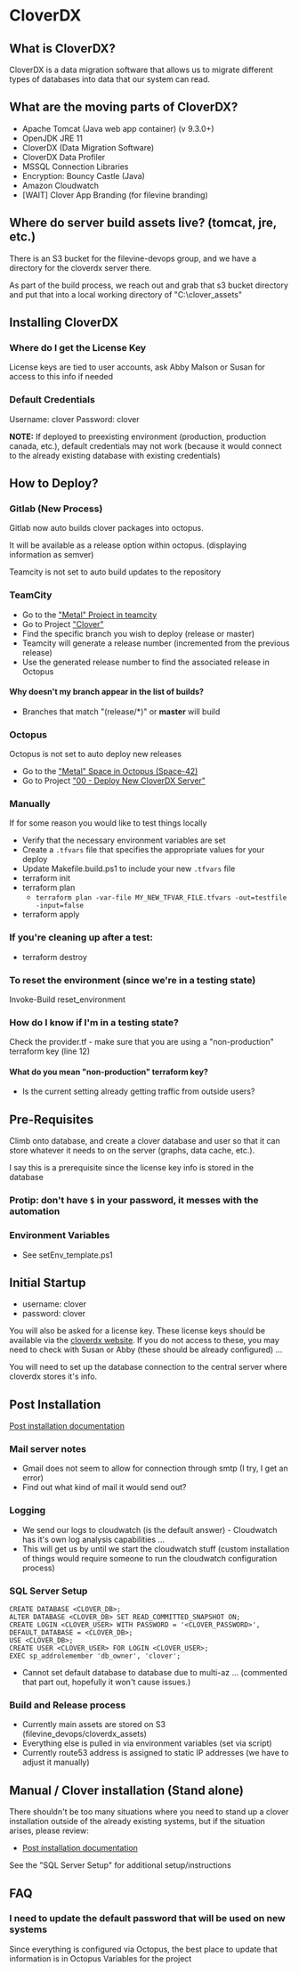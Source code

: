 # CloverDX

## What is CloverDX?
CloverDX is a data migration software that allows us to migrate different types of databases into data that our system can read.

## What are the moving parts of CloverDX?
* Apache Tomcat (Java web app container) (v 9.3.0+)
* OpenJDK JRE 11
* CloverDX (Data Migration Software)
* CloverDX Data Profiler
* MSSQL Connection Libraries
* Encryption: Bouncy Castle (Java)
* Amazon Cloudwatch
* [WAIT] Clover App Branding (for filevine branding)

## Where do server build assets live? (tomcat, jre, etc.)
There is an S3 bucket for the filevine-devops group, and we have a directory for the cloverdx server there.

As part of the build process, we reach out and grab that s3 bucket directory and put that into a local working directory of "C:\clover_assets"

## Installing CloverDX
### Where do I get the License Key
License keys are tied to user accounts, ask Abby Malson or Susan for access to this info if needed

### Default Credentials
Username: clover
Password: clover

**NOTE:** If deployed to preexisting environment (production, production canada, etc.), default credentials may not work (because it would connect to the already existing database with existing credentials)

## How to Deploy?
### Gitlab (New Process)
Gitlab now auto builds clover packages into octopus.

It will be available as a release option within octopus. (displaying information as semver)


Teamcity is not set to auto build updates to the repository

### TeamCity
* Go to the ["Metal" Project in teamcity](https://teamcity.filevinedev.com/project/Metal?branch=&mode=builds#all-projects)
* Go to Project ["Clover"](https://teamcity.filevinedev.com/buildConfiguration/Metal_Clover?branch=&mode=builds)
* Find the specific branch you wish to deploy (release or master)
* Teamcity will generate a release number (incremented from the previous release)
* Use the generated release number to find the associated release in Octopus

#### Why doesn't my branch appear in the list of builds?
* Branches that match "(release/*)" or **master** will build

### Octopus
Octopus is not set to auto deploy new releases
* Go to the ["Metal" Space in Octopus (Space-42)](https://octopus.filevinedev.com/app#/Spaces-42)
* Go to Project ["00 - Deploy New CloverDX Server"](https://octopus.filevinedev.com/app#/Spaces-42/projects/00-deploy-new-cloverdx-server/deployments)

### Manually
If for some reason you would like to test things locally
* Verify that the necessary environment variables are set
* Create a `.tfvars` file that specifies the appropriate values for your deploy
* Update Makefile.build.ps1 to include your new `.tfvars` file
* terraform init
* terraform plan
   * `terraform plan -var-file MY_NEW_TFVAR_FILE.tfvars -out=testfile -input=false`
* terraform apply

### If you're cleaning up after a test:
* terraform destroy

### To reset the environment (since we're in a testing state)
Invoke-Build reset_environment

### How do I know if I'm in a testing state?
Check the provider.tf - make sure that you are using a "non-production" terraform key
(line 12)

#### What do you mean "non-production" terraform key?
* Is the current setting already getting traffic from outside users? 
## Pre-Requisites
Climb onto database, and create a clover database and user so that it can store whatever it needs to on the server (graphs, data cache, etc.).

I say this is a prerequisite since the license key info is stored in the database
### Protip: don't have `$` in your password, it messes with the automation

### Environment Variables
* See setEnv_template.ps1

## Initial Startup
* username: clover
* password: clover

You will also be asked for a license key. These license keys should be available via the [cloverdx website](https://support.cloverdx.com/license-keys). If you do not access to these, you may need to check with Susan or Abby (these should be already configured) ...

You will need to set up the database connection to the central server where cloverdx stores it's info.

## Post Installation
[Post installation documentation](https://doc.cloverdx.com/latest/server/postinstallation-configuration.html)

### Mail server notes
* Gmail does not seem to allow for connection through smtp (I try, I get an error)
* Find out what kind of mail it would send out?

### Logging
* We send our logs to cloudwatch (is the default answer) - Cloudwatch has it's own log analysis capabilities ...
* This will get us by until we start the cloudwatch stuff (custom installation of things would require someone to run the cloudwatch configuration process)

### SQL Server Setup
```
CREATE DATABASE <CLOVER_DB>;
ALTER DATABASE <CLOVER_DB> SET READ_COMMITTED_SNAPSHOT ON;
CREATE LOGIN <CLOVER_USER> WITH PASSWORD = '<CLOVER_PASSWORD>', DEFAULT_DATABASE = <CLOVER_DB>;
USE <CLOVER_DB>;
CREATE USER <CLOVER_USER> FOR LOGIN <CLOVER_USER>;
EXEC sp_addrolemember 'db_owner', 'clover';
```
* Cannot set default database to database due to multi-az ... (commented that part out, hopefully it won't cause issues.)

### Build and Release process
* Currently main assets are stored on S3 (filevine_devops/cloverdx_assets)
* Everything else is pulled in via environment variables (set via script)
* Currently route53 address is assigned to static IP addresses (we have to adjust it manually)

## Manual / Clover installation (Stand alone)
There shouldn't be too many situations where you need to stand up a clover installation outside of the already existing
systems, but if the situation arises, please review:
* [Post installation documentation](https://doc.cloverdx.com/latest/server/postinstallation-configuration.html)

See the "SQL Server Setup" for additional setup/instructions

## FAQ
### I need to update the default password that will be used on new systems
Since everything is configured via Octopus, the best place to update that information is in Octopus Variables for the project
